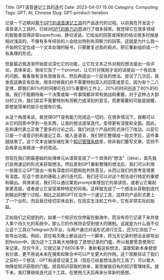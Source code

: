 Title: GPT语音速记工具的迭代
Date: 2023-04-07 15:00
Category: Computing
Tags: GPT, AI, Chinese
Slug: GPT-product-iteration

记录一下近期对[基于GPT的语音速记工具](/GPT-API-usage-creation.html)的产品迭代的过程。以前我在开发这个语音录入工具时，已经对[GPT的能力边界](/AI-thoughts.html)进行了很多探索。我觉得它在很多领域的智能表现得非常superficial。换句话说，它给出的回答或得到的结论很多时候是相对浅显的，不像有多年经验的人会给出特别有洞察力的回答。这就是为什么我一开始把它定位成一个文本处理的秘书，只需要复述我的观点，把它重新组织成一个有条理的形式。

但是最近我逐渐开始尝试深化它的功能，让它在文本之外对我的想法提出一些评论。具体来说，我给它加了一个prompt，让它针对我刚才说的话提出一个有启发的问题，看看我有没有思维盲点，然后再提出一个反驳的想法。尝试了几次后，我发现这确实有启发。很多时候我们并不需要特别深入的回答或意见，因为有个二八定律，即我们80%的时间都花在20%重要的工作上，20%的时间创造了80%的价值。我们不能期待每一个决策或每一件事情都非常有挑战和重要。对于这种占大部分的工作，我们其实不需要特别有洞察力或深刻的意见，而更需要的可能是提醒，即使是简单的提示也很有价值。

从这个角度来说，我觉得GPT是有能力完成这一切的。在很多情况下，我都可以从它的回答中学到一些东西，让我的想法逐渐迭代，变得更有深度和全面。因此，在和课代表立正做了更多的讨论之后，我们对这个产品的形式进行了改动。以前它只是一个语音识别和速记工具，输入是语音，我们把它整理成一段文字后，这件事就结束了。这个文本会被存储在某个[知识管理系统](/GPT-knowledge-management.html)里，除非我们要写文章，否则不会再拿出来做进一步的改动。

但现在我们把最基础的处理单元从语音变成了一个具体的"想法"（idea）。首先我们会用速记的形式来获取想法，然后拿到GPT重新整理的想法后，我们可以利用一些提示让GPT提出一些有深度的问题和批判性意见，从而让我们的思考变得更有深度。在这个想法的基础上进行迭代后，我们还可以对这个想法进行特定的重塑和输出。具体来说，我们可以通过某些prompt来增加它的易读性，或者让它看起来更高级，或者是让它呈现某种特定的风格。这样就完成了一个想法从获取到迭代到输出的整个过程。相比之前把GPT仅当作一个速记工具，这样的产品形式更上了一个台阶。而且我已经切实体会到，在现实生活和工作中，它有非常实际的助益。

正如我们之前提到的，如果一个知识仅仅停留在脑海中，而没有将它记录下来并放入某个持久化的系统中，那么它的作用将会受到很大的限制。这就是为什么我不仅让这个工具以Telegram为平台，与用户通过对话形式进行交互，还为它添加了一些导出功能。例如，现在每天晚上都会运行一个脚本，将当天记录的想法全部导出到Notion中。因为这个工具极大地降低了思想记录的门槛，所以我更愿意使用它来记录。仅仅今天，它就记录了6600多字，重新看这些想法，温故知新本身就很有价值，更不用说未来在搜索和聚合中可以产生更大的作用。这个观察验证了我们之前的一个想法：GPT和语音记录工具（现在已经是想法迭代工具了）可以极大地降低知识获取的门槛，提高知识获取的效率，甚至摧毁旧有的知识管理体系。接下来，我打算继续迭代这个工具，在使用几天后再来分享新的感想。

<script async data-uid="65448d4615" src="https://yage.kit.com/65448d4615/index.js"></script>
